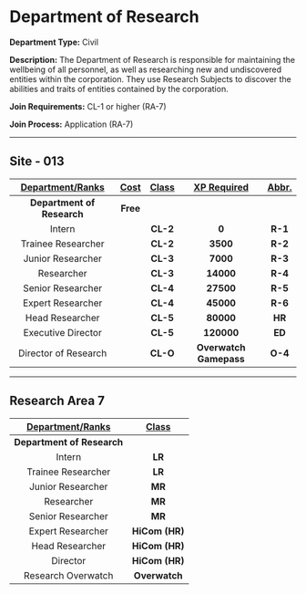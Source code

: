 # Department of Research

**Department Type:** Civil

**Description:** The Department of Research is responsible for maintaining the wellbeing of all personnel, as well as researching new and undiscovered entities within the corporation. They use Research Subjects to discover the abilities and traits of entities contained by the corporation.

**Join Requirements:** CL-1 or higher (RA-7)

**Join Process:** Application (RA-7)

---

## Site - 013

| **<ins>Department/Ranks</ins>** | **<ins>Cost</ins>** | **<ins>Class</ins>** | **<ins>XP Required</ins>** | **<ins>Abbr.</ins>** |
|:---:|:---:|:---:|:---:|:---:|
| **Department of Research** | **Free** |  |  |  |
| Intern |  | **CL-2** | **0** | **R-1** |
| Trainee Researcher |  | **CL-2** | **3500** | **R-2** |
| Junior Researcher |  | **CL-3** | **7000** | **R-3** |
| Researcher |  | **CL-3** | **14000** | **R-4** |
| Senior Researcher |  | **CL-4** | **27500** | **R-5** |
| Expert Researcher |  | **CL-4** | **45000** | **R-6** |
| Head Researcher |  | **CL-5** | **80000** | **HR** |
| Executive Director |  | **CL-5** | **120000** | **ED** |
| Director of Research |  | **CL-O** | **Overwatch Gamepass** | **O-4** |

---

## Research Area 7
| **<ins>Department/Ranks</ins>** | **<ins>Class</ins>** |
|:---:|:---:|
| **Department of Research** | | 
| Intern | **LR** |
| Trainee Researcher | **LR** |
| Junior Researcher | **MR** |
| Researcher | **MR** |
| Senior Researcher | **MR** |
| Expert Researcher | **HiCom (HR)** |
| Head Researcher | **HiCom (HR)** |
| Director | **HiCom (HR)** |
| Research Overwatch | **Overwatch** |
